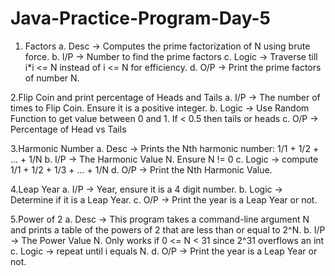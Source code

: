 # Java-Practice-Program-Day-5
1. Factors
a. Desc -> Computes the prime factorization of N using brute force.
b. I/P -> Number to find the prime factors
c. Logic -> Traverse till i*i <= N instead of i <= N for efficiency.
d. O/P -> Print the prime factors of number N.

2.Flip Coin and print percentage of Heads and Tails
a. I/P -> The number of times to Flip Coin. Ensure it is a positive integer.
b. Logic -> Use Random Function to get value between 0 and 1. If < 0.5 then tails or
heads
c. O/P -> Percentage of Head vs Tails

3.Harmonic Number
a. Desc -> Prints the Nth harmonic number: 1/1 + 1/2 + ... + 1/N
b. I/P -> The Harmonic Value N. Ensure N != 0
c. Logic -> compute 1/1 + 1/2 + 1/3 + ... + 1/N
d. O/P -> Print the Nth Harmonic Value.

4.Leap Year
a. I/P -> Year, ensure it is a 4 digit number.
b. Logic -> Determine if it is a Leap Year.
c. O/P -> Print the year is a Leap Year or not.

5.Power of 2
a. Desc -> This program takes a command-line argument N and prints a table of the
powers of 2 that are less than or equal to 2^N.
b. I/P -> The Power Value N. Only works if 0 <= N < 31 since 2^31 overflows an int
c. Logic -> repeat until i equals N.
d. O/P -> Print the year is a Leap Year or not.
